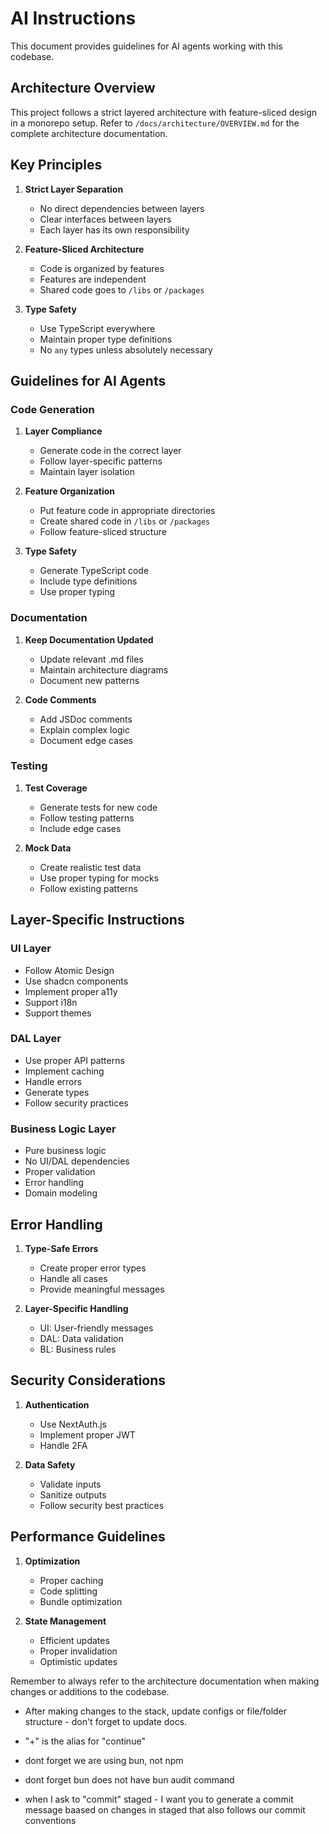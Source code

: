 # AI Instructions

This document provides guidelines for AI agents working with this codebase.

## Architecture Overview

This project follows a strict layered architecture with feature-sliced design in a monorepo setup. Refer to `/docs/architecture/OVERVIEW.md` for the complete architecture documentation.

## Key Principles

1. **Strict Layer Separation**
   - No direct dependencies between layers
   - Clear interfaces between layers
   - Each layer has its own responsibility

2. **Feature-Sliced Architecture**
   - Code is organized by features
   - Features are independent
   - Shared code goes to `/libs` or `/packages`

3. **Type Safety**
   - Use TypeScript everywhere
   - Maintain proper type definitions
   - No `any` types unless absolutely necessary

## Guidelines for AI Agents

### Code Generation

1. **Layer Compliance**
   - Generate code in the correct layer
   - Follow layer-specific patterns
   - Maintain layer isolation

2. **Feature Organization**
   - Put feature code in appropriate directories
   - Create shared code in `/libs` or `/packages`
   - Follow feature-sliced structure

3. **Type Safety**
   - Generate TypeScript code
   - Include type definitions
   - Use proper typing

### Documentation

1. **Keep Documentation Updated**
   - Update relevant .md files
   - Maintain architecture diagrams
   - Document new patterns

2. **Code Comments**
   - Add JSDoc comments
   - Explain complex logic
   - Document edge cases

### Testing

1. **Test Coverage**
   - Generate tests for new code
   - Follow testing patterns
   - Include edge cases

2. **Mock Data**
   - Create realistic test data
   - Use proper typing for mocks
   - Follow existing patterns

## Layer-Specific Instructions

### UI Layer
- Follow Atomic Design
- Use shadcn components
- Implement proper a11y
- Support i18n
- Support themes

### DAL Layer
- Use proper API patterns
- Implement caching
- Handle errors
- Generate types
- Follow security practices

### Business Logic Layer
- Pure business logic
- No UI/DAL dependencies
- Proper validation
- Error handling
- Domain modeling

## Error Handling

1. **Type-Safe Errors**
   - Create proper error types
   - Handle all cases
   - Provide meaningful messages

2. **Layer-Specific Handling**
   - UI: User-friendly messages
   - DAL: Data validation
   - BL: Business rules

## Security Considerations

1. **Authentication**
   - Use NextAuth.js
   - Implement proper JWT
   - Handle 2FA

2. **Data Safety**
   - Validate inputs
   - Sanitize outputs
   - Follow security best practices

## Performance Guidelines

1. **Optimization**
   - Proper caching
   - Code splitting
   - Bundle optimization

2. **State Management**
   - Efficient updates
   - Proper invalidation
   - Optimistic updates

Remember to always refer to the architecture documentation when making changes or additions to the codebase.

- After making changes to the stack, update configs or file/folder structure - don't forget to update docs.

- "+" is the alias for "continue"
- dont forget we are using bun, not npm
- dont forget bun does not have bun audit command

- when I ask to "commit" staged - I want you to generate a commit message baased on changes in staged that also follows our commit conventions